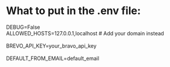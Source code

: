 # What to put in the .env file:

DEBUG=False<br />
ALLOWED_HOSTS=127.0.0.1,localhost  # Add your domain instead<br />
<br />
BREVO_API_KEY=your_bravo_api_key<br />
<br />
DEFAULT_FROM_EMAIL=default_email<br />
